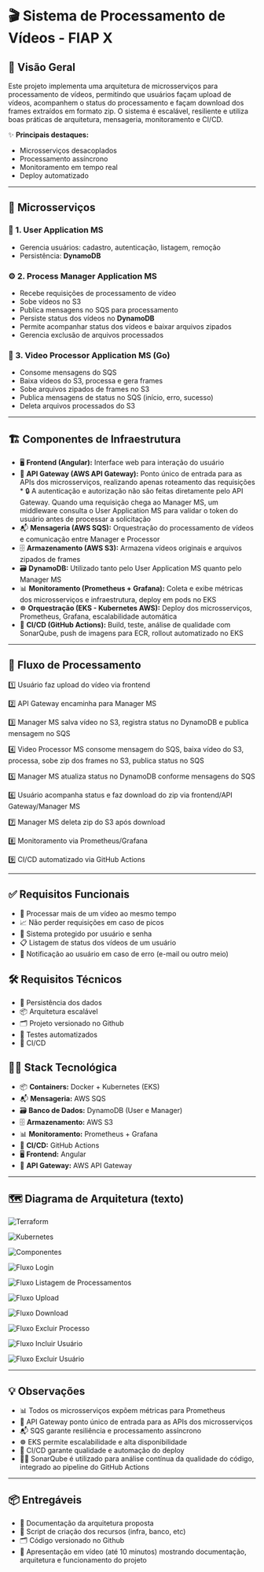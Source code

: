 # 🎬 Sistema de Processamento de Vídeos - FIAP X

## 👀 Visão Geral

Este projeto implementa uma arquitetura de microsserviços para processamento de vídeos, permitindo que usuários façam upload de vídeos, acompanhem o status do processamento e façam download dos frames extraídos em formato zip. O sistema é escalável, resiliente e utiliza boas práticas de arquitetura, mensageria, monitoramento e CI/CD.

✨ **Principais destaques:**
- Microsserviços desacoplados
- Processamento assíncrono
- Monitoramento em tempo real
- Deploy automatizado

---

## 🧩 Microsserviços

### 👤 1. User Application MS
- Gerencia usuários: cadastro, autenticação, listagem, remoção
- Persistência: **DynamoDB**

### ⚙️ 2. Process Manager Application MS
- Recebe requisições de processamento de vídeo
- Sobe vídeos no S3
- Publica mensagens no SQS para processamento
- Persiste status dos vídeos no **DynamoDB**
- Permite acompanhar status dos vídeos e baixar arquivos zipados
- Gerencia exclusão de arquivos processados

### 🎥 3. Video Processor Application MS (Go)
- Consome mensagens do SQS
- Baixa vídeos do S3, processa e gera frames
- Sobe arquivos zipados de frames no S3
- Publica mensagens de status no SQS (início, erro, sucesso)
- Deleta arquivos processados do S3

---

## 🏗️ Componentes de Infraestrutura

* 🖥️ **Frontend (Angular):** Interface web para interação do usuário
* 🚪 **API Gateway (AWS API Gateway):** Ponto único de entrada para as APIs dos microsserviços, realizando apenas roteamento das requisições
        * 🔒 A autenticação e autorização não são feitas diretamente pelo API Gateway. Quando uma requisição chega ao Manager MS, um middleware consulta o User Application MS para validar o token do usuário antes de processar a solicitação
* 📬 **Mensageria (AWS SQS):** Orquestração do processamento de vídeos e comunicação entre Manager e Processor
* 🗄️ **Armazenamento (AWS S3):** Armazena vídeos originais e arquivos zipados de frames
* 🗃️ **DynamoDB:** Utilizado tanto pelo User Application MS quanto pelo Manager MS
* 📊 **Monitoramento (Prometheus + Grafana):** Coleta e exibe métricas dos microsserviços e infraestrutura, deploy em pods no EKS
* ☸️ **Orquestração (EKS - Kubernetes AWS):** Deploy dos microsserviços, Prometheus, Grafana, escalabilidade automática
* 🤖 **CI/CD (GitHub Actions):** Build, teste, análise de qualidade com SonarQube, push de imagens para ECR, rollout automatizado no EKS

---

## 🔄 Fluxo de Processamento

1️⃣ Usuário faz upload do vídeo via frontend

2️⃣ API Gateway encaminha para Manager MS

3️⃣ Manager MS salva vídeo no S3, registra status no DynamoDB e publica mensagem no SQS

4️⃣ Video Processor MS consome mensagem do SQS, baixa vídeo do S3, processa, sobe zip dos frames no S3, publica status no SQS

5️⃣ Manager MS atualiza status no DynamoDB conforme mensagens do SQS

6️⃣ Usuário acompanha status e faz download do zip via frontend/API Gateway/Manager MS

7️⃣ Manager MS deleta zip do S3 após download

8️⃣ Monitoramento via Prometheus/Grafana

9️⃣ CI/CD automatizado via GitHub Actions

---

## ✅ Requisitos Funcionais

* 🚀 Processar mais de um vídeo ao mesmo tempo
* 📈 Não perder requisições em caso de picos
* 🔐 Sistema protegido por usuário e senha
* 📋 Listagem de status dos vídeos de um usuário
* 📢 Notificação ao usuário em caso de erro (e-mail ou outro meio)

## 🛠️ Requisitos Técnicos

* 💾 Persistência dos dados
* 📦 Arquitetura escalável
* 🗂️ Projeto versionado no Github
* 🧪 Testes automatizados
* 🤖 CI/CD

## 🧑‍💻 Stack Tecnológica

* 📦 **Containers:** Docker + Kubernetes (EKS)
* 📬 **Mensageria:** AWS SQS
* 🗃️ **Banco de Dados:** DynamoDB (User e Manager)
* 🗄️ **Armazenamento:** AWS S3
* 📊 **Monitoramento:** Prometheus + Grafana
* 🤖 **CI/CD:** GitHub Actions
* 🖥️ **Frontend:** Angular
* 🚪 **API Gateway:** AWS API Gateway

---

## 🗺️ Diagrama de Arquitetura (texto)

![Terraform](doc/terraform.png)

![Kubernetes](doc/kubernetes.png)

![Componentes](doc/componentes.png)

![Fluxo Login](doc/01-fluxo-login.png)

![Fluxo Listagem de Processamentos](doc/02-fluxo-listagem-processamentos.png)

![Fluxo Upload](doc/03-fluxo-upload.png)

![Fluxo Download](doc/04-fluxo-download.png)

![Fluxo Excluir Processo](doc/05-fluxo-excluir-processo.png)

![Fluxo Incluir Usuário](doc/06-fluxo-incluir-usuario.png)

![Fluxo Excluir Usuário](doc/07-fluxo-excluir-usuario.png)

---

## 💡 Observações

* 📊 Todos os microsserviços expõem métricas para Prometheus
* 🚪 API Gateway ponto único de entrada para as APIs dos microsserviços
* 📬 SQS garante resiliência e processamento assíncrono
* ☸️ EKS permite escalabilidade e alta disponibilidade
* 🤖 CI/CD garante qualidade e automação do deploy
* 🧑‍🔬 SonarQube é utilizado para análise contínua da qualidade do código, integrado ao pipeline do GitHub Actions

---

## 📦 Entregáveis

* 📄 Documentação da arquitetura proposta
* 📝 Script de criação dos recursos (infra, banco, etc)
* 🗂️ Código versionado no Github
* 🎥 Apresentação em vídeo (até 10 minutos) mostrando documentação, arquitetura e funcionamento do projeto

